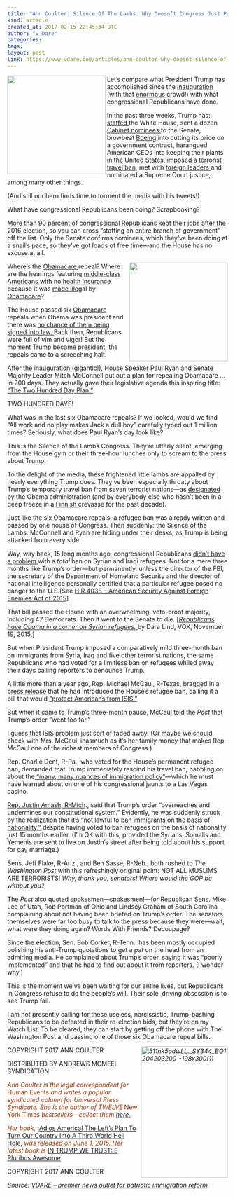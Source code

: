 ```yaml
---
title: "Ann Coulter: Silence Of The Lambs: Why Doesn’t Congress Just Pass 2015 Anti-Refugee American SAFE Act Again?"
kind: article
created_at: 2017-02-15 22:45:34 UTC
author: "V Dare"
categories: 
tags: 
layout: post
link: https://www.vdare.com/articles/ann-coulter-why-doesnt-silence-of-the-lambs-congress-just-pass-the-anti-refugee-american-safe-act-like-they-did-in-2015
---
```



<!--
   Ann Coulter: Silence Of The Lambs: Why Doesn’t Congress Just Pass 2015 Anti-Refugee American SAFE Act Again?             # => "I Made a Pretty Gem - Planet.rb"
   https://www.vdare.com/articles/ann-coulter-why-doesnt-silence-of-the-lambs-congress-just-pass-the-anti-refugee-american-safe-act-like-they-did-in-2015               # => "http://poteland.com/blog/i-made-a-pretty-gem-planet-dot-rb/"
   2017-02-15 22:45:34 UTC              # => "2012-04-14 05:17:00 UTC"
   &lt;div class=&quot;pf-content&quot;&gt;&lt;p&gt;&lt;em&gt;&lt;span style=&quot;color: #993300;&quot;&gt;&lt;img title=&quot;&quot; src=&quot;https://images-na.ssl-images-amazon.com/images/I/51d1qgc0F7L.jpg&quot; alt=&quot;&quot; width=&quot;225&quot; align=&quot;left&quot;&gt;&lt;/span&gt;&lt;/em&gt;Let’s compare what President Trump has accomplished since the &lt;a href=&quot;http://www.vdare.com/posts/it-will-come-to-blood-and-impeachment-of-judicial-saboteurs&quot;&gt;inauguration &lt;/a&gt;(with that &lt;a href=&quot;http://www.vdare.com/posts/hillary-won-dc-by-a-million-votes-so-of-course-dc-residents-didnt-show-up-for-the-inaugural&quot;&gt;enormous &lt;/a&gt;crowd!) with what congressional Republicans have done.&lt;/p&gt;
&lt;p&gt;In the past three weeks, Trump has: &lt;a href=&quot;https://www.washingtonpost.com/politics/trumps-latest-hire-alarms-allies-of-ryan--and-bolsters-bannon/2017/01/23/2c4b94fa-e18e-11e6-ba11-63c4b4fb5a63_stQory.html?utm_term=.3001a4c83d4d&quot;&gt;staffed &lt;/a&gt;the White House, sent a dozen &lt;a href=&quot;http://www.amny.com/news/politics/senate-confirmation-hearings-for-trump-s-cabinet-picks-what-to-know-1.12789473&quot;&gt;Cabinet nominees &lt;/a&gt;to the Senate, browbeat &lt;a href=&quot;http://thepoliticalinsider.com/trump-boeing-build-cheaper-air-force-one/&quot;&gt;Boeing &lt;/a&gt;into cutting its price on a government contract, harangued American CEOs into keeping their plants in the United States, imposed a &lt;a href=&quot;http://www.vdare.com/posts/trump-puts-refugee-racket-on-hold-with-a-pen-and-a-phone&quot;&gt;terrorist travel ban,&lt;/a&gt; met with &lt;a href=&quot;http://www.cnn.com/2017/01/27/politics/donald-trump-and-theresa-may-special-relationship/&quot;&gt;foreign leaders &lt;/a&gt;and nominated a Supreme Court justice, among many other things.&lt;/p&gt;
&lt;p&gt;(And still our hero finds time to torment the media with his tweets!)&lt;/p&gt;
&lt;p&gt;What have congressional Republicans been doing? Scrapbooking?&lt;/p&gt;
&lt;p&gt;More than 90 percent of congressional Republicans kept their jobs after the 2016 election, so you can cross “staffing an entire branch of government” off the list. Only the Senate confirms nominees, which they’ve been doing at a snail’s pace, so they’ve got loads of free time—and the House has no excuse at all.&lt;/p&gt;
&lt;p&gt;&lt;img src=&quot;https://s3-us-west-2.amazonaws.com/vdare-live/wp-content/uploads/2017/01/25180759/posterchild.jpg&quot; width=&quot;225&quot; align=&quot;right&quot;&gt;Where’s the &lt;a href=&quot;http://www.vdare.com/articles/michelle-malkin-my-familys-misadventures-with-obamacare-continued&quot;&gt;Obamacare &lt;/a&gt;repeal? Where are the hearings featuring &lt;a href=&quot;http://www.vdare.com/articles/michelle-malkin-obama-lied-my-third-health-plan-just-died&quot;&gt;middle-class Americans&lt;/a&gt; with no &lt;a href=&quot;http://www.vdare.com/articles/michelle-malkin-obama-lied-my-health-plan-died-twice&quot;&gt;health insurance &lt;/a&gt;because it was &lt;a href=&quot;http://www.vdare.com/articles/ann-coulter-obamacare-health-care-for-the-pushy&quot;&gt;made illeg&lt;/a&gt;al by &lt;a href=&quot;http://www.vdare.com/articles/ann-coulter-jonathan-gruber-obamacare-revelations-10x-worse-than-the-downing-street-memo&quot;&gt;Obamacare&lt;/a&gt;?&lt;/p&gt;
&lt;p&gt;The House passed six &lt;a href=&quot;http://www.vdare.com/articles/ann-coulter-can-i-be-the-poster-child-against-obamacare&quot;&gt;Obamacare &lt;/a&gt;repeals when Obama was president and there was &lt;a href=&quot;http://www.usatoday.com/story/news/2016/02/02/house-fails-override-presidents-veto-obamacare-repeal/79697108/&quot;&gt;no chance of them being signed into law. &lt;/a&gt;Back then, Republicans were full of vim and vigor! But the moment Trump became president, the repeals came to a screeching halt.&lt;/p&gt;
&lt;p&gt;After the inauguration (gigantic!), House Speaker Paul Ryan and Senate Majority Leader Mitch McConnell put out a plan for repealing Obamacare … in 200 days. They actually gave their legislative agenda this inspiring title: &lt;a href=&quot;https://www.washingtonpost.com/powerpost/hill-republicans-took-a-big-risk-this-week-setting-deadlines-for-getting-things-done/2017/01/26/39467a18-e3ef-11e6-a453-19ec4b3d09ba_story.html?utm_term=.688b78f409fa&quot;&gt;“The Two Hundred Day Plan.”&lt;/a&gt;&lt;/p&gt;
&lt;p&gt;TWO HUNDRED DAYS!&lt;/p&gt;
&lt;p&gt;What was in the last six Obamacare repeals? If we looked, would we find “All work and no play makes Jack a dull boy” carefully typed out 1 million times? Seriously, what does Paul Ryan’s day look like?&lt;/p&gt;
&lt;p&gt;This is the Silence of the Lambs Congress. They’re utterly silent, emerging from the House gym or their three-hour lunches only to scream to the press about Trump.&lt;/p&gt;
&lt;p&gt;To the delight of the media, these frightened little lambs are appalled by nearly everything Trump does. They’ve been especially throaty about Trump’s temporary travel ban from seven terrorist nations—as &lt;a href=&quot;http://thehill.com/homenews/administration/316733-spicer-obama-administration-originally-flagged-7-countries&quot;&gt;designated &lt;/a&gt;by the Obama administration (and by everybody else who hasn’t been in a deep freeze in a &lt;a href=&quot;https://www.google.com/search?q=Finnish++site:www.vdare.com&quot;&gt;Finnish &lt;/a&gt;crevasse for the past decade).&lt;/p&gt;
&lt;p&gt;Just like the six Obamacare repeals, a refugee ban was already written and passed by one house of Congress. Then suddenly: the Silence of the Lambs. McConnell and Ryan are hiding under their desks, as Trump is being attacked from every side.&lt;/p&gt;
&lt;p&gt;Way, way back, 15 long months ago, congressional Republicans &lt;a href=&quot;https://www.nytimes.com/2015/11/20/us/politics/house-refugees-syria-iraq.html&quot;&gt;didn’t have a problem &lt;/a&gt;with a &lt;em&gt;total&lt;/em&gt; ban on Syrian and Iraqi refugees. Not for a mere three months like Trump’s order—but permanently, unless the director of the FBI, the secretary of the Department of Homeland Security and the director of national intelligence personally certified that a particular refugee posed no danger to the U.S.[See &lt;a href=&quot;https://www.congress.gov/bill/114th-congress/house-bill/4038&quot;&gt;H.R.4038 – American Security Against Foreign Enemies Act of 2015&lt;/a&gt;]&lt;/p&gt;&lt;div id=&quot;57966237cc52c74a5e1363c4&quot; class=&quot;vdb_player vdb_57966237cc52c74a5e1363c456bcd17ce4b018167fea5539&quot;&gt;    &lt;/div&gt;
&lt;p&gt;That bill passed the House with an overwhelming, veto-proof majority, including 47 Democrats. Then it went to the Senate to die. [&lt;a href=&quot;http://www.vox.com/2015/11/19/9762054/congress-obama-refugees-syria&quot;&gt;&lt;em&gt;Republicans have Obama in a corner on Syrian refugees,&lt;/em&gt; &lt;/a&gt;by Dara Lind, VOX, November 19, 2015,]&lt;/p&gt;
&lt;p&gt;But when President Trump imposed a comparatively mild three-month ban on immigrants from Syria, Iraq and five other terrorist nations, the same Republicans who had voted for a limitless ban on refugees whiled away their days calling reporters to denounce Trump.&lt;/p&gt;
&lt;p&gt;A little more than a year ago, Rep. Michael McCaul, R-Texas, bragged in a &lt;a href=&quot;https://mccaul.house.gov/media-center/press-releases/mccaul-and-hudson-introduce-bill-to-protect-americans-from-isis&quot;&gt;press release&lt;/a&gt; that he had introduced the House’s refugee ban, calling it a bill that would &lt;a href=&quot;https://homeland.house.gov/press/mccaul-introduces-bill-to-protect-americans-from-isis/&quot;&gt;“protect Americans from ISIS.”&lt;/a&gt;&lt;/p&gt;
&lt;p&gt;But when it came to Trump’s three-month pause, McCaul told the &lt;em&gt;Post&lt;/em&gt; that Trump’s order “went too far.”&lt;/p&gt;
&lt;p&gt;I guess that ISIS problem just sort of faded away. (Or maybe we should check with Mrs. McCaul, inasmuch as it’s her family money that makes Rep. McCaul one of the richest members of Congress.)&lt;/p&gt;
&lt;p&gt;Rep. Charlie Dent, R-Pa., who voted for the House’s permanent refugee ban, demanded that Trump immediately rescind his travel ban, babbling on about the&lt;a href=&quot;http://www.vox.com/2017/1/28/14427198/republican-critics-trump-refugee-order&quot;&gt; “many, many nuances of immigration policy”&lt;/a&gt;—which he must have learned about on one of his congressional jaunts to a Las Vegas casino.&lt;/p&gt;
&lt;p&gt;&lt;a href=&quot;http://thedailynews.cc/2017/01/31/amash-moolenaar-react-differently-to-trumps-immigration-order/&quot;&gt;Rep. Justin Amash, R-Mich&lt;/a&gt;., said that Trump’s order “overreaches and undermines our constitutional system.” Evidently, he was suddenly struck by the realization that it’s&lt;a href=&quot;http://www.wzzm13.com/news/rep-justin-amash-its-not-lawful-to-ban-immigrants/394179170?li_source=LI&amp;amp;li_medium=headline-grid&quot;&gt; “not lawful to ban immigrants on the basis of nationality,”&lt;/a&gt; despite having voted to ban refugees on the basis of nationality just 15 months earlier. (I’m OK with this, provided the Syrians, Somalis and Yemenis are sent to live on Justin’s street after being told about his support for gay marriage.)&lt;/p&gt;
&lt;p&gt;Sens. Jeff Flake, R-Ariz., and Ben Sasse, R-Neb., both rushed to &lt;em&gt;The Washington Post&lt;/em&gt; with this refreshingly original point: NOT ALL MUSLIMS ARE TERRORISTS! &lt;em&gt;Why, thank you, senators! Where would the GOP be without you?&lt;/em&gt;&lt;/p&gt;
&lt;p&gt;The &lt;em&gt;Post&lt;/em&gt; also quoted spokesmen—spokesmen!—for Republican Sens. Mike Lee of Utah, Rob Portman of Ohio and Lindsey Graham of South Carolina complaining about not having been briefed on Trump’s order. The senators themselves were far too busy to talk to the press because they were—wait, what were they doing again? Words With Friends? Decoupage?&lt;/p&gt;
&lt;p&gt;Since the election, Sen. Bob Corker, R-Tenn., has been mostly occupied polishing his anti-Trump quotations to get a pat on the head from an admiring media. He complained about Trump’s order, saying it was “poorly implemented” and that he had to find out about it from reporters. (I wonder why.)&lt;/p&gt;
&lt;p&gt;This is the moment we’ve been waiting for our entire lives, but Republicans in Congress refuse to do the people’s will. Their sole, driving obsession is to see Trump fail.&lt;/p&gt;
&lt;p&gt;I am not presently calling for these useless, narcissistic, Trump-bashing Republicans to be defeated in their re-election bids, but they’re on my Watch List. To be cleared, they can start by getting off the phone with The Washington Post and passing one of those six Obamacare repeal bills.&lt;/p&gt;
&lt;p&gt;&lt;em&gt;&lt;span style=&quot;color: #993300;&quot;&gt;&lt;a href=&quot;https://s3-us-west-2.amazonaws.com/vdare-live/wp-content/uploads/2015/07/511nk5odwLL._SY344_BO1204203200_-198x3001.jpg&quot;&gt;&lt;img class=&quot;size-medium wp-image-63580 alignright&quot; title=&quot;&quot; src=&quot;https://s3-us-west-2.amazonaws.com/vdare-live/wp-content/uploads/2015/07/511nk5odwLL._SY344_BO1204203200_-198x3001-198x300.jpg&quot; alt=&quot;511nk5odwLL._SY344_BO1204203200_-198x300[1]&quot; width=&quot;198&quot; height=&quot;300&quot; align=&quot;right&quot;&gt;&lt;/a&gt;&lt;/span&gt;&lt;/em&gt;&lt;/p&gt;
&lt;p&gt;COPYRIGHT 2017 ANN COULTER&lt;/p&gt;
&lt;p&gt;DISTRIBUTED BY ANDREWS MCMEEL SYNDICATION&lt;/p&gt;
&lt;p&gt;&lt;em&gt;&lt;span style=&quot;color: #993300;&quot;&gt;Ann Coulter is the legal correspondent for &lt;/span&gt;&lt;/em&gt;&lt;span style=&quot;color: #993300;&quot;&gt;Human Events&lt;em&gt; and writes a popular syndicated column for Universal Press Syndicate. She is the author of TWELVE&lt;strong&gt; &lt;/strong&gt;&lt;/em&gt;New York Times&lt;/span&gt;&lt;em&gt;&lt;span style=&quot;color: #993300;&quot;&gt; bestsellers—collect them&lt;/span&gt; &lt;a href=&quot;http://www.amazon.com/Ann-Coulter/e/B001H6GJTW/?_encoding=UTF8&amp;amp;camp=1789&amp;amp;creative=9325&amp;amp;linkCode=ur2&amp;amp;tag=vd0b-20&quot;&gt;here.&lt;/a&gt;&lt;/em&gt;&lt;/p&gt;
&lt;p&gt;&lt;span style=&quot;color: #993300;&quot;&gt;&lt;em&gt;Her book, &lt;/em&gt;&lt;/span&gt; &lt;a href=&quot;http://www.amazon.com/Adios-America-Ann-Coulter/dp/1621572676/vd0b-20&quot;&gt;¡Adios America! The Left’s Plan To Turn Our Country Into A Third World Hell Hole, &lt;/a&gt; &lt;span style=&quot;color: #993300;&quot;&gt;&lt;em&gt; was released on June 1, 2015. Her latest book is &lt;/em&gt;&lt;a href=&quot;https://www.amazon.com/Trump-We-Trust-Pluribus-Awesome/dp/0735214468&quot;&gt;IN TRUMP WE TRUST: E Pluribus Awesome&lt;/a&gt;&lt;/span&gt;&lt;/p&gt;
&lt;p&gt;COPYRIGHT 2017 ANN COULTER&lt;/p&gt;
&lt;/div&gt;           # => "I’ve been hurting to write this ever since we had the idea of creating a Planet for Cubox..." (Continued)
   VDARE – premier news outlet for patriotic immigration reform              # => "This is where I tell you stuff"
   vdare-premier-news-outlet-for-patriotic-immigratio              # => "this-is-where-i-tell-you-stuff"
   https://www.vdare.com               # => "http://poteland.com/articles"
           # => "programming planet"
                 # => "go ruby jekyll"
                 # => "http://poteland.com/images/site-logo.png"
   V Dare                 # => "Pablo Astigarraga"
   @vdar                # => "poteland"
   http://twitter.com/@vdar            # => "http://twitter.com/poteland" -->
<div class="pf-content"><p><em><span style="color: #993300;"><img title="" src="https://images-na.ssl-images-amazon.com/images/I/51d1qgc0F7L.jpg" alt="" width="225" align="left"></span></em>Let’s compare what President Trump has accomplished since the <a href="http://www.vdare.com/posts/it-will-come-to-blood-and-impeachment-of-judicial-saboteurs">inauguration </a>(with that <a href="http://www.vdare.com/posts/hillary-won-dc-by-a-million-votes-so-of-course-dc-residents-didnt-show-up-for-the-inaugural">enormous </a>crowd!) with what congressional Republicans have done.</p>
<p>In the past three weeks, Trump has: <a href="https://www.washingtonpost.com/politics/trumps-latest-hire-alarms-allies-of-ryan--and-bolsters-bannon/2017/01/23/2c4b94fa-e18e-11e6-ba11-63c4b4fb5a63_stQory.html?utm_term=.3001a4c83d4d">staffed </a>the White House, sent a dozen <a href="http://www.amny.com/news/politics/senate-confirmation-hearings-for-trump-s-cabinet-picks-what-to-know-1.12789473">Cabinet nominees </a>to the Senate, browbeat <a href="http://thepoliticalinsider.com/trump-boeing-build-cheaper-air-force-one/">Boeing </a>into cutting its price on a government contract, harangued American CEOs into keeping their plants in the United States, imposed a <a href="http://www.vdare.com/posts/trump-puts-refugee-racket-on-hold-with-a-pen-and-a-phone">terrorist travel ban,</a> met with <a href="http://www.cnn.com/2017/01/27/politics/donald-trump-and-theresa-may-special-relationship/">foreign leaders </a>and nominated a Supreme Court justice, among many other things.</p>
<p>(And still our hero finds time to torment the media with his tweets!)</p>
<p>What have congressional Republicans been doing? Scrapbooking?</p>
<p>More than 90 percent of congressional Republicans kept their jobs after the 2016 election, so you can cross “staffing an entire branch of government” off the list. Only the Senate confirms nominees, which they’ve been doing at a snail’s pace, so they’ve got loads of free time—and the House has no excuse at all.</p>
<p><img src="https://s3-us-west-2.amazonaws.com/vdare-live/wp-content/uploads/2017/01/25180759/posterchild.jpg" width="225" align="right">Where’s the <a href="http://www.vdare.com/articles/michelle-malkin-my-familys-misadventures-with-obamacare-continued">Obamacare </a>repeal? Where are the hearings featuring <a href="http://www.vdare.com/articles/michelle-malkin-obama-lied-my-third-health-plan-just-died">middle-class Americans</a> with no <a href="http://www.vdare.com/articles/michelle-malkin-obama-lied-my-health-plan-died-twice">health insurance </a>because it was <a href="http://www.vdare.com/articles/ann-coulter-obamacare-health-care-for-the-pushy">made illeg</a>al by <a href="http://www.vdare.com/articles/ann-coulter-jonathan-gruber-obamacare-revelations-10x-worse-than-the-downing-street-memo">Obamacare</a>?</p>
<p>The House passed six <a href="http://www.vdare.com/articles/ann-coulter-can-i-be-the-poster-child-against-obamacare">Obamacare </a>repeals when Obama was president and there was <a href="http://www.usatoday.com/story/news/2016/02/02/house-fails-override-presidents-veto-obamacare-repeal/79697108/">no chance of them being signed into law. </a>Back then, Republicans were full of vim and vigor! But the moment Trump became president, the repeals came to a screeching halt.</p>
<p>After the inauguration (gigantic!), House Speaker Paul Ryan and Senate Majority Leader Mitch McConnell put out a plan for repealing Obamacare … in 200 days. They actually gave their legislative agenda this inspiring title: <a href="https://www.washingtonpost.com/powerpost/hill-republicans-took-a-big-risk-this-week-setting-deadlines-for-getting-things-done/2017/01/26/39467a18-e3ef-11e6-a453-19ec4b3d09ba_story.html?utm_term=.688b78f409fa">“The Two Hundred Day Plan.”</a></p>
<p>TWO HUNDRED DAYS!</p>
<p>What was in the last six Obamacare repeals? If we looked, would we find “All work and no play makes Jack a dull boy” carefully typed out 1 million times? Seriously, what does Paul Ryan’s day look like?</p>
<p>This is the Silence of the Lambs Congress. They’re utterly silent, emerging from the House gym or their three-hour lunches only to scream to the press about Trump.</p>
<p>To the delight of the media, these frightened little lambs are appalled by nearly everything Trump does. They’ve been especially throaty about Trump’s temporary travel ban from seven terrorist nations—as <a href="http://thehill.com/homenews/administration/316733-spicer-obama-administration-originally-flagged-7-countries">designated </a>by the Obama administration (and by everybody else who hasn’t been in a deep freeze in a <a href="https://www.google.com/search?q=Finnish++site:www.vdare.com">Finnish </a>crevasse for the past decade).</p>
<p>Just like the six Obamacare repeals, a refugee ban was already written and passed by one house of Congress. Then suddenly: the Silence of the Lambs. McConnell and Ryan are hiding under their desks, as Trump is being attacked from every side.</p>
<p>Way, way back, 15 long months ago, congressional Republicans <a href="https://www.nytimes.com/2015/11/20/us/politics/house-refugees-syria-iraq.html">didn’t have a problem </a>with a <em>total</em> ban on Syrian and Iraqi refugees. Not for a mere three months like Trump’s order—but permanently, unless the director of the FBI, the secretary of the Department of Homeland Security and the director of national intelligence personally certified that a particular refugee posed no danger to the U.S.[See <a href="https://www.congress.gov/bill/114th-congress/house-bill/4038">H.R.4038 – American Security Against Foreign Enemies Act of 2015</a>]</p><div id="57966237cc52c74a5e1363c4" class="vdb_player vdb_57966237cc52c74a5e1363c456bcd17ce4b018167fea5539">    </div>
<p>That bill passed the House with an overwhelming, veto-proof majority, including 47 Democrats. Then it went to the Senate to die. [<a href="http://www.vox.com/2015/11/19/9762054/congress-obama-refugees-syria"><em>Republicans have Obama in a corner on Syrian refugees,</em> </a>by Dara Lind, VOX, November 19, 2015,]</p>
<p>But when President Trump imposed a comparatively mild three-month ban on immigrants from Syria, Iraq and five other terrorist nations, the same Republicans who had voted for a limitless ban on refugees whiled away their days calling reporters to denounce Trump.</p>
<p>A little more than a year ago, Rep. Michael McCaul, R-Texas, bragged in a <a href="https://mccaul.house.gov/media-center/press-releases/mccaul-and-hudson-introduce-bill-to-protect-americans-from-isis">press release</a> that he had introduced the House’s refugee ban, calling it a bill that would <a href="https://homeland.house.gov/press/mccaul-introduces-bill-to-protect-americans-from-isis/">“protect Americans from ISIS.”</a></p>
<p>But when it came to Trump’s three-month pause, McCaul told the <em>Post</em> that Trump’s order “went too far.”</p>
<p>I guess that ISIS problem just sort of faded away. (Or maybe we should check with Mrs. McCaul, inasmuch as it’s her family money that makes Rep. McCaul one of the richest members of Congress.)</p>
<p>Rep. Charlie Dent, R-Pa., who voted for the House’s permanent refugee ban, demanded that Trump immediately rescind his travel ban, babbling on about the<a href="http://www.vox.com/2017/1/28/14427198/republican-critics-trump-refugee-order"> “many, many nuances of immigration policy”</a>—which he must have learned about on one of his congressional jaunts to a Las Vegas casino.</p>
<p><a href="http://thedailynews.cc/2017/01/31/amash-moolenaar-react-differently-to-trumps-immigration-order/">Rep. Justin Amash, R-Mich</a>., said that Trump’s order “overreaches and undermines our constitutional system.” Evidently, he was suddenly struck by the realization that it’s<a href="http://www.wzzm13.com/news/rep-justin-amash-its-not-lawful-to-ban-immigrants/394179170?li_source=LI&amp;li_medium=headline-grid"> “not lawful to ban immigrants on the basis of nationality,”</a> despite having voted to ban refugees on the basis of nationality just 15 months earlier. (I’m OK with this, provided the Syrians, Somalis and Yemenis are sent to live on Justin’s street after being told about his support for gay marriage.)</p>
<p>Sens. Jeff Flake, R-Ariz., and Ben Sasse, R-Neb., both rushed to <em>The Washington Post</em> with this refreshingly original point: NOT ALL MUSLIMS ARE TERRORISTS! <em>Why, thank you, senators! Where would the GOP be without you?</em></p>
<p>The <em>Post</em> also quoted spokesmen—spokesmen!—for Republican Sens. Mike Lee of Utah, Rob Portman of Ohio and Lindsey Graham of South Carolina complaining about not having been briefed on Trump’s order. The senators themselves were far too busy to talk to the press because they were—wait, what were they doing again? Words With Friends? Decoupage?</p>
<p>Since the election, Sen. Bob Corker, R-Tenn., has been mostly occupied polishing his anti-Trump quotations to get a pat on the head from an admiring media. He complained about Trump’s order, saying it was “poorly implemented” and that he had to find out about it from reporters. (I wonder why.)</p>
<p>This is the moment we’ve been waiting for our entire lives, but Republicans in Congress refuse to do the people’s will. Their sole, driving obsession is to see Trump fail.</p>
<p>I am not presently calling for these useless, narcissistic, Trump-bashing Republicans to be defeated in their re-election bids, but they’re on my Watch List. To be cleared, they can start by getting off the phone with The Washington Post and passing one of those six Obamacare repeal bills.</p>
<p><em><span style="color: #993300;"><a href="https://s3-us-west-2.amazonaws.com/vdare-live/wp-content/uploads/2015/07/511nk5odwLL._SY344_BO1204203200_-198x3001.jpg"><img class="size-medium wp-image-63580 alignright" title="" src="https://s3-us-west-2.amazonaws.com/vdare-live/wp-content/uploads/2015/07/511nk5odwLL._SY344_BO1204203200_-198x3001-198x300.jpg" alt="511nk5odwLL._SY344_BO1204203200_-198x300[1]" width="198" height="300" align="right"></a></span></em></p>
<p>COPYRIGHT 2017 ANN COULTER</p>
<p>DISTRIBUTED BY ANDREWS MCMEEL SYNDICATION</p>
<p><em><span style="color: #993300;">Ann Coulter is the legal correspondent for </span></em><span style="color: #993300;">Human Events<em> and writes a popular syndicated column for Universal Press Syndicate. She is the author of TWELVE<strong> </strong></em>New York Times</span><em><span style="color: #993300;"> bestsellers—collect them</span> <a href="http://www.amazon.com/Ann-Coulter/e/B001H6GJTW/?_encoding=UTF8&amp;camp=1789&amp;creative=9325&amp;linkCode=ur2&amp;tag=vd0b-20">here.</a></em></p>
<p><span style="color: #993300;"><em>Her book, </em></span> <a href="http://www.amazon.com/Adios-America-Ann-Coulter/dp/1621572676/vd0b-20">¡Adios America! The Left’s Plan To Turn Our Country Into A Third World Hell Hole, </a> <span style="color: #993300;"><em> was released on June 1, 2015. Her latest book is </em><a href="https://www.amazon.com/Trump-We-Trust-Pluribus-Awesome/dp/0735214468">IN TRUMP WE TRUST: E Pluribus Awesome</a></span></p>
<p>COPYRIGHT 2017 ANN COULTER</p>
</div><div class="">
    <i>Source: <a href="https://www.vdare.com">VDARE – premier news outlet for patriotic immigration reform</a></i>
</div>
